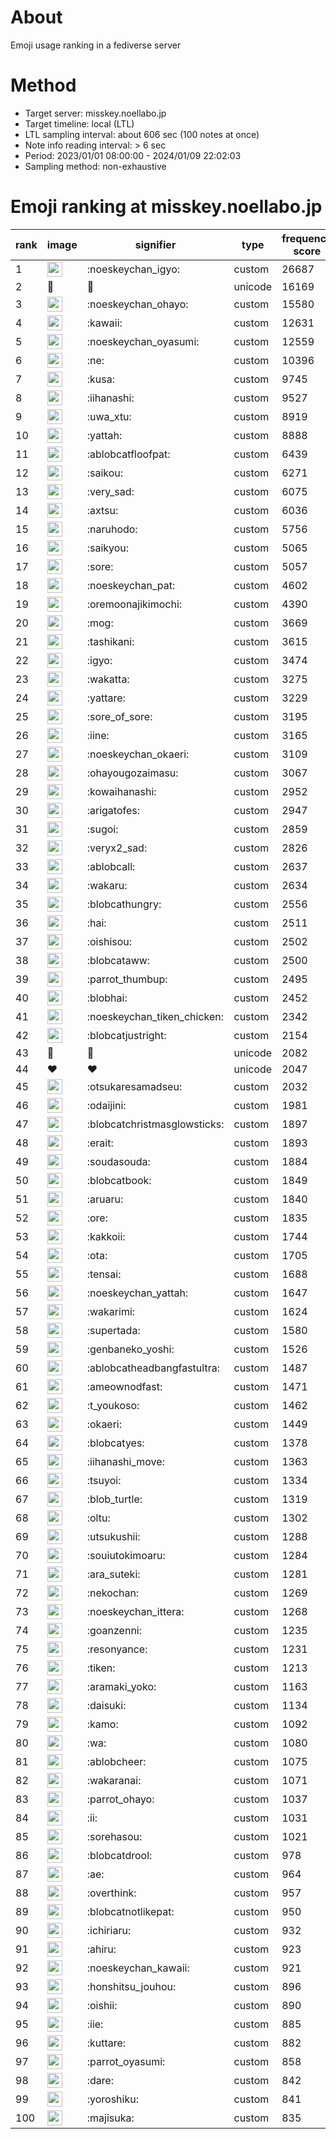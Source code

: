 # About
Emoji usage ranking in a fediverse server

# Method
- Target server: misskey.noellabo.jp
- Target timeline: local (LTL)
- LTL sampling interval: about 606 sec (100 notes at once)
- Note info reading interval: > 6 sec
- Period: 2023/01/01 08:00:00 - 2024/01/09 22:02:03 
- Sampling method: non-exhaustive

# Emoji ranking at misskey.noellabo.jp

|rank|image|signifier|type|frequency score|
|----|----|----|----|----|
|1|<img height="24" src="https://misskey.noellabo.jp/emoji/noeskeychan_igyo.webp">|:noeskeychan_igyo:|custom|26687|
|2|🎉|🎉|unicode|16169|
|3|<img height="24" src="https://misskey.noellabo.jp/emoji/noeskeychan_ohayo.webp">|:noeskeychan_ohayo:|custom|15580|
|4|<img height="24" src="https://misskey.noellabo.jp/emoji/kawaii.webp">|:kawaii:|custom|12631|
|5|<img height="24" src="https://misskey.noellabo.jp/emoji/noeskeychan_oyasumi.webp">|:noeskeychan_oyasumi:|custom|12559|
|6|<img height="24" src="https://misskey.noellabo.jp/emoji/ne.webp">|:ne:|custom|10396|
|7|<img height="24" src="https://misskey.noellabo.jp/emoji/kusa.webp">|:kusa:|custom|9745|
|8|<img height="24" src="https://misskey.noellabo.jp/emoji/iihanashi.webp">|:iihanashi:|custom|9527|
|9|<img height="24" src="https://misskey.noellabo.jp/emoji/uwa_xtu.webp">|:uwa_xtu:|custom|8919|
|10|<img height="24" src="https://misskey.noellabo.jp/emoji/yattah.webp">|:yattah:|custom|8888|
|11|<img height="24" src="https://misskey.noellabo.jp/emoji/ablobcatfloofpat.webp">|:ablobcatfloofpat:|custom|6439|
|12|<img height="24" src="https://misskey.noellabo.jp/emoji/saikou.webp">|:saikou:|custom|6271|
|13|<img height="24" src="https://misskey.noellabo.jp/emoji/very_sad.webp">|:very_sad:|custom|6075|
|14|<img height="24" src="https://misskey.noellabo.jp/emoji/axtsu.webp">|:axtsu:|custom|6036|
|15|<img height="24" src="https://misskey.noellabo.jp/emoji/naruhodo.webp">|:naruhodo:|custom|5756|
|16|<img height="24" src="https://misskey.noellabo.jp/emoji/saikyou.webp">|:saikyou:|custom|5065|
|17|<img height="24" src="https://misskey.noellabo.jp/emoji/sore.webp">|:sore:|custom|5057|
|18|<img height="24" src="https://misskey.noellabo.jp/emoji/noeskeychan_pat.webp">|:noeskeychan_pat:|custom|4602|
|19|<img height="24" src="https://misskey.noellabo.jp/emoji/oremoonajikimochi.webp">|:oremoonajikimochi:|custom|4390|
|20|<img height="24" src="https://misskey.noellabo.jp/emoji/mog.webp">|:mog:|custom|3669|
|21|<img height="24" src="https://misskey.noellabo.jp/emoji/tashikani.webp">|:tashikani:|custom|3615|
|22|<img height="24" src="https://misskey.noellabo.jp/emoji/igyo.webp">|:igyo:|custom|3474|
|23|<img height="24" src="https://misskey.noellabo.jp/emoji/wakatta.webp">|:wakatta:|custom|3275|
|24|<img height="24" src="https://misskey.noellabo.jp/emoji/yattare.webp">|:yattare:|custom|3229|
|25|<img height="24" src="https://misskey.noellabo.jp/emoji/sore_of_sore.webp">|:sore_of_sore:|custom|3195|
|26|<img height="24" src="https://misskey.noellabo.jp/emoji/iine.webp">|:iine:|custom|3165|
|27|<img height="24" src="https://misskey.noellabo.jp/emoji/noeskeychan_okaeri.webp">|:noeskeychan_okaeri:|custom|3109|
|28|<img height="24" src="https://misskey.noellabo.jp/emoji/ohayougozaimasu.webp">|:ohayougozaimasu:|custom|3067|
|29|<img height="24" src="https://misskey.noellabo.jp/emoji/kowaihanashi.webp">|:kowaihanashi:|custom|2952|
|30|<img height="24" src="https://misskey.noellabo.jp/emoji/arigatofes.webp">|:arigatofes:|custom|2947|
|31|<img height="24" src="https://misskey.noellabo.jp/emoji/sugoi.webp">|:sugoi:|custom|2859|
|32|<img height="24" src="https://misskey.noellabo.jp/emoji/veryx2_sad.webp">|:veryx2_sad:|custom|2826|
|33|<img height="24" src="https://misskey.noellabo.jp/emoji/ablobcall.webp">|:ablobcall:|custom|2637|
|34|<img height="24" src="https://misskey.noellabo.jp/emoji/wakaru.webp">|:wakaru:|custom|2634|
|35|<img height="24" src="https://misskey.noellabo.jp/emoji/blobcathungry.webp">|:blobcathungry:|custom|2556|
|36|<img height="24" src="https://misskey.noellabo.jp/emoji/hai.webp">|:hai:|custom|2511|
|37|<img height="24" src="https://misskey.noellabo.jp/emoji/oishisou.webp">|:oishisou:|custom|2502|
|38|<img height="24" src="https://misskey.noellabo.jp/emoji/blobcataww.webp">|:blobcataww:|custom|2500|
|39|<img height="24" src="https://misskey.noellabo.jp/emoji/parrot_thumbup.webp">|:parrot_thumbup:|custom|2495|
|40|<img height="24" src="https://misskey.noellabo.jp/emoji/blobhai.webp">|:blobhai:|custom|2452|
|41|<img height="24" src="https://misskey.noellabo.jp/emoji/noeskeychan_tiken_chicken.webp">|:noeskeychan_tiken_chicken:|custom|2342|
|42|<img height="24" src="https://misskey.noellabo.jp/emoji/blobcatjustright.webp">|:blobcatjustright:|custom|2154|
|43|🍗|🍗|unicode|2082|
|44|❤|❤|unicode|2047|
|45|<img height="24" src="https://misskey.noellabo.jp/emoji/otsukaresamadseu.webp">|:otsukaresamadseu:|custom|2032|
|46|<img height="24" src="https://misskey.noellabo.jp/emoji/odaijini.webp">|:odaijini:|custom|1981|
|47|<img height="24" src="https://misskey.noellabo.jp/emoji/blobcatchristmasglowsticks.webp">|:blobcatchristmasglowsticks:|custom|1897|
|48|<img height="24" src="https://misskey.noellabo.jp/emoji/erait.webp">|:erait:|custom|1893|
|49|<img height="24" src="https://misskey.noellabo.jp/emoji/soudasouda.webp">|:soudasouda:|custom|1884|
|50|<img height="24" src="https://misskey.noellabo.jp/emoji/blobcatbook.webp">|:blobcatbook:|custom|1849|
|51|<img height="24" src="https://misskey.noellabo.jp/emoji/aruaru.webp">|:aruaru:|custom|1840|
|52|<img height="24" src="https://misskey.noellabo.jp/emoji/ore.webp">|:ore:|custom|1835|
|53|<img height="24" src="https://misskey.noellabo.jp/emoji/kakkoii.webp">|:kakkoii:|custom|1744|
|54|<img height="24" src="https://misskey.noellabo.jp/emoji/ota.webp">|:ota:|custom|1705|
|55|<img height="24" src="https://misskey.noellabo.jp/emoji/tensai.webp">|:tensai:|custom|1688|
|56|<img height="24" src="https://misskey.noellabo.jp/emoji/noeskeychan_yattah.webp">|:noeskeychan_yattah:|custom|1647|
|57|<img height="24" src="https://misskey.noellabo.jp/emoji/wakarimi.webp">|:wakarimi:|custom|1624|
|58|<img height="24" src="https://misskey.noellabo.jp/emoji/supertada.webp">|:supertada:|custom|1580|
|59|<img height="24" src="https://misskey.noellabo.jp/emoji/genbaneko_yoshi.webp">|:genbaneko_yoshi:|custom|1526|
|60|<img height="24" src="https://misskey.noellabo.jp/emoji/ablobcatheadbangfastultra.webp">|:ablobcatheadbangfastultra:|custom|1487|
|61|<img height="24" src="https://misskey.noellabo.jp/emoji/ameownodfast.webp">|:ameownodfast:|custom|1471|
|62|<img height="24" src="https://misskey.noellabo.jp/emoji/t_youkoso.webp">|:t_youkoso:|custom|1462|
|63|<img height="24" src="https://misskey.noellabo.jp/emoji/okaeri.webp">|:okaeri:|custom|1449|
|64|<img height="24" src="https://misskey.noellabo.jp/emoji/blobcatyes.webp">|:blobcatyes:|custom|1378|
|65|<img height="24" src="https://misskey.noellabo.jp/emoji/iihanashi_move.webp">|:iihanashi_move:|custom|1363|
|66|<img height="24" src="https://misskey.noellabo.jp/emoji/tsuyoi.webp">|:tsuyoi:|custom|1334|
|67|<img height="24" src="https://misskey.noellabo.jp/emoji/blob_turtle.webp">|:blob_turtle:|custom|1319|
|68|<img height="24" src="https://misskey.noellabo.jp/emoji/oltu.webp">|:oltu:|custom|1302|
|69|<img height="24" src="https://misskey.noellabo.jp/emoji/utsukushii.webp">|:utsukushii:|custom|1288|
|70|<img height="24" src="https://misskey.noellabo.jp/emoji/souiutokimoaru.webp">|:souiutokimoaru:|custom|1284|
|71|<img height="24" src="https://misskey.noellabo.jp/emoji/ara_suteki.webp">|:ara_suteki:|custom|1281|
|72|<img height="24" src="https://misskey.noellabo.jp/emoji/nekochan.webp">|:nekochan:|custom|1269|
|73|<img height="24" src="https://misskey.noellabo.jp/emoji/noeskeychan_ittera.webp">|:noeskeychan_ittera:|custom|1268|
|74|<img height="24" src="https://misskey.noellabo.jp/emoji/goanzenni.webp">|:goanzenni:|custom|1235|
|75|<img height="24" src="https://misskey.noellabo.jp/emoji/resonyance.webp">|:resonyance:|custom|1231|
|76|<img height="24" src="https://misskey.noellabo.jp/emoji/tiken.webp">|:tiken:|custom|1213|
|77|<img height="24" src="https://misskey.noellabo.jp/emoji/aramaki_yoko.webp">|:aramaki_yoko:|custom|1163|
|78|<img height="24" src="https://misskey.noellabo.jp/emoji/daisuki.webp">|:daisuki:|custom|1134|
|79|<img height="24" src="https://misskey.noellabo.jp/emoji/kamo.webp">|:kamo:|custom|1092|
|80|<img height="24" src="https://misskey.noellabo.jp/emoji/wa.webp">|:wa:|custom|1080|
|81|<img height="24" src="https://misskey.noellabo.jp/emoji/ablobcheer.webp">|:ablobcheer:|custom|1075|
|82|<img height="24" src="https://misskey.noellabo.jp/emoji/wakaranai.webp">|:wakaranai:|custom|1071|
|83|<img height="24" src="https://misskey.noellabo.jp/emoji/parrot_ohayo.webp">|:parrot_ohayo:|custom|1037|
|84|<img height="24" src="https://misskey.noellabo.jp/emoji/ii.webp">|:ii:|custom|1031|
|85|<img height="24" src="https://misskey.noellabo.jp/emoji/sorehasou.webp">|:sorehasou:|custom|1021|
|86|<img height="24" src="https://misskey.noellabo.jp/emoji/blobcatdrool.webp">|:blobcatdrool:|custom|978|
|87|<img height="24" src="https://misskey.noellabo.jp/emoji/ae.webp">|:ae:|custom|964|
|88|<img height="24" src="https://misskey.noellabo.jp/emoji/overthink.webp">|:overthink:|custom|957|
|89|<img height="24" src="https://misskey.noellabo.jp/emoji/blobcatnotlikepat.webp">|:blobcatnotlikepat:|custom|950|
|90|<img height="24" src="https://misskey.noellabo.jp/emoji/ichiriaru.webp">|:ichiriaru:|custom|932|
|91|<img height="24" src="https://misskey.noellabo.jp/emoji/ahiru.webp">|:ahiru:|custom|923|
|92|<img height="24" src="https://misskey.noellabo.jp/emoji/noeskeychan_kawaii.webp">|:noeskeychan_kawaii:|custom|921|
|93|<img height="24" src="https://misskey.noellabo.jp/emoji/honshitsu_jouhou.webp">|:honshitsu_jouhou:|custom|896|
|94|<img height="24" src="https://misskey.noellabo.jp/emoji/oishii.webp">|:oishii:|custom|890|
|95|<img height="24" src="https://misskey.noellabo.jp/emoji/iie.webp">|:iie:|custom|885|
|96|<img height="24" src="https://misskey.noellabo.jp/emoji/kuttare.webp">|:kuttare:|custom|882|
|97|<img height="24" src="https://misskey.noellabo.jp/emoji/parrot_oyasumi.webp">|:parrot_oyasumi:|custom|858|
|98|<img height="24" src="https://misskey.noellabo.jp/emoji/dare.webp">|:dare:|custom|842|
|99|<img height="24" src="https://misskey.noellabo.jp/emoji/yoroshiku.webp">|:yoroshiku:|custom|841|
|100|<img height="24" src="https://misskey.noellabo.jp/emoji/majisuka.webp">|:majisuka:|custom|835|
